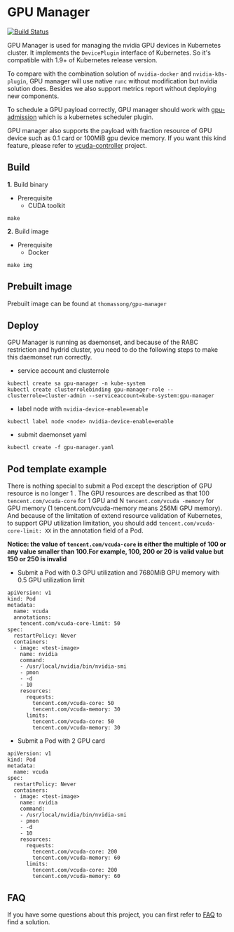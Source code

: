 # GPU Manager

[![Build Status](https://travis-ci.org/tkestack/gpu-manager.svg?branch=master)](https://travis-ci.org/tkestack/gpu-manager)

GPU Manager is used for managing the nvidia GPU devices in Kubernetes cluster. It implements the `DevicePlugin` interface
of Kubernetes. So it's compatible with 1.9+ of Kubernetes release version. 

To compare with the combination solution of `nvidia-docker`
and `nvidia-k8s-plugin`, GPU manager will use native `runc` without modification but nvidia solution does.
Besides we also support metrics report without deploying new components. 

To schedule a GPU payload correctly, GPU manager should work with [gpu-admission](https://github.com/tkestack/gpu-admission) which is a
 kubernetes scheduler plugin.

GPU manager also supports the payload with fraction resource of GPU device such as 0.1 card or 100MiB gpu device memory.
If you want this kind feature, please refer to [vcuda-controller](https://github.com/tkestack/vcuda-controller) project.

## Build

**1.** Build binary

- Prerequisite
   - CUDA toolkit
    
```
make
```

**2.** Build image

- Prerequisite
    - Docker

```
make img
```

## Prebuilt image

Prebuilt image can be found at `thomassong/gpu-manager`

## Deploy

GPU Manager is running as daemonset, and because of the RABC restriction and hydrid cluster,
you need to do the following steps to make this daemonset run correctly.

- service account and clusterrole

```
kubectl create sa gpu-manager -n kube-system
kubectl create clusterrolebinding gpu-manager-role --clusterrole=cluster-admin --serviceaccount=kube-system:gpu-manager
```

- label node with `nvidia-device-enable=enable`

```
kubectl label node <node> nvidia-device-enable=enable
```

- submit daemonset yaml

```
kubectl create -f gpu-manager.yaml
```

## Pod template example

There is nothing special to submit a Pod except the description of GPU resource is no longer 1
. The GPU
resources are described as that 100 `tencent.com/vcuda-core` for 1 GPU and N `tencent.com/vcuda
-memory` for GPU memory (1 tencent.com/vcuda-memory means 256Mi
GPU memory). And because of the limitation of extend resource validation of Kubernetes, to support
GPU utilization limitation, you should add `tencent.com/vcuda-core-limit: XX` in the annotation
 field of a Pod.
 
 **Notice: the value of `tencent.com/vcuda-core` is either the multiple of 100 or any value
smaller than 100.For example, 100, 200 or 20 is valid value but 150 or 250 is invalid**

- Submit a Pod with 0.3 GPU utilization and 7680MiB GPU memory with 0.5 GPU utilization limit

```
apiVersion: v1
kind: Pod
metadata:
  name: vcuda
  annotations:
    tencent.com/vcuda-core-limit: 50
spec:
  restartPolicy: Never
  containers:
  - image: <test-image>
    name: nvidia
    command:
    - /usr/local/nvidia/bin/nvidia-smi
    - pmon
    - -d
    - 10
    resources:
      requests:
        tencent.com/vcuda-core: 50
        tencent.com/vcuda-memory: 30
      limits:
        tencent.com/vcuda-core: 50
        tencent.com/vcuda-memory: 30
```

- Submit a Pod with 2 GPU card

```
apiVersion: v1
kind: Pod
metadata:
  name: vcuda
spec:
  restartPolicy: Never
  containers:
  - image: <test-image>
    name: nvidia
    command:
    - /usr/local/nvidia/bin/nvidia-smi
    - pmon
    - -d
    - 10
    resources:
      requests:
        tencent.com/vcuda-core: 200
        tencent.com/vcuda-memory: 60
      limits:
        tencent.com/vcuda-core: 200
        tencent.com/vcuda-memory: 60
```

## FAQ

If you have some questions about this project, you can first refer to [FAQ](./docs/faq.md) to find a solution.
